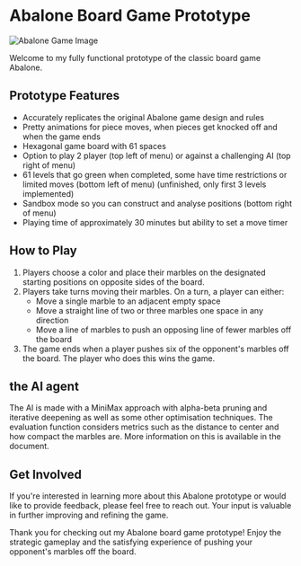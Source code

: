 # Abalone Board Game Prototype

![Abalone Game Image](abalone-game.png)

Welcome to my fully functional prototype of the classic board game Abalone.

## Prototype Features

- Accurately replicates the original Abalone game design and rules
- Pretty animations for piece moves, when pieces get knocked off and when the game ends
- Hexagonal game board with 61 spaces
- Option to play 2 player (top left of menu) or against a challenging AI (top right of menu)
- 61 levels that go green when completed, some have time restrictions or limited moves (bottom left of menu) (unfinished, only first 3 levels implemented)
- Sandbox mode so you can construct and analyse positions (bottom right of menu)
- Playing time of approximately 30 minutes but ability to set a move timer

## How to Play

1. Players choose a color and place their marbles on the designated starting positions on opposite sides of the board.
2. Players take turns moving their marbles. On a turn, a player can either:
   - Move a single marble to an adjacent empty space
   - Move a straight line of two or three marbles one space in any direction
   - Move a line of marbles to push an opposing line of fewer marbles off the board
3. The game ends when a player pushes six of the opponent's marbles off the board. The player who does this wins the game.

## the AI agent

The AI is made with a MiniMax approach with alpha-beta pruning and iterative deepening as well as some other optimisation techniques. The evaluation function considers metrics such as the distance to center and how compact the marbles are. More information on this is available in the document.

## Get Involved

If you're interested in learning more about this Abalone prototype or would like to provide feedback, please feel free to reach out. Your input is valuable in further improving and refining the game.

Thank you for checking out my Abalone board game prototype! Enjoy the strategic gameplay and the satisfying experience of pushing your opponent's marbles off the board.
